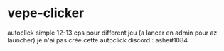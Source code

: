 # vepe-clicker
autoclick simple 12-13 cps pour different jeu (a lancer en admin pour az launcher) je n'ai pas crée cette autoclick
discord : ashe#1084                                                             
